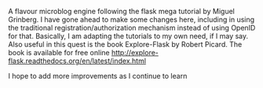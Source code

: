 A flavour microblog engine following the flask mega tutorial by
Miguel Grinberg.
I have gone ahead to make some changes here, including in
using the traditional registration/authorization mechanism
instead of using OpenID for that.
Basically, I am adapting the tutorials to my own need, if I
may say.
Also useful in this quest is the book Explore-Flask by
Robert Picard. The book is available for free online
http://explore-flask.readthedocs.org/en/latest/index.html

I hope to add more improvements as I continue to learn